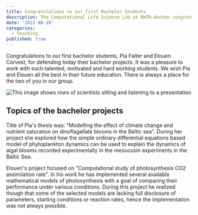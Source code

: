 ```yaml
---
title: Congratulations to our first Bachelor Students
description: The Computational Life Science Lab at RWTH Aachen congratulate its first Bachelor Students
date: '2022-08-19'
categories:
  - teaching
published: true
---
```


Congratulations to our first bachelor students, Pia Falter and Elouen Corvest, for defending today their bachelor projects. It was a pleasure to work with such talented, motivated and hard working students. We wish Pia and Elouen all the best in their future education. There is always a place for the two of you in our group.

![This image shows rows of scientists sitting and listening to a presentation](/news/bachelorstudents_2022_08_19.png "Bachelor Students of 2022")

## Topics of the bachelor projects

Title of Pia's thesis was: "Modelling the effect of climate change and nutrient saturation on dinoflagellate blooms in the Baltic sea". During her project she explored how the simple ordinary differential equations based model of phytoplankton dynamics can be used to explain the dynamics of algal blooms recorded experimentally in the mesocosm experiments in the Baltic Sea.

Elouen's project focused on "Computational study of photosynthesis CO2 assimilation rate". In his work he has implemented several available mathematical models of photosynthesis with a goal of comparing their performance under various conditions. During this project he realized though that some of the selected models are lacking full disclosure of parameters, starting conditions or reaction rates, hence the implementation was not always possible.
